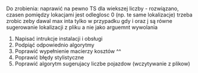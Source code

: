Do zrobienia:
naprawić na pewno TS dla wiekszej liczby - rozwiązano, czasen pomiędzy lokacjami jest odleglosc 0 (np. te same lokalizacje) trzeba zrobic zeby dawal max inta tylko w przypadku gdy i oraz j są równe
sugerowanie lokalizacji z pliku a nie jako arguemnt wywolania

1) Napisać intrukcje instalacji i obsługi
2) Podpiąć odpowiednio algorytmy
3) Poprawić wypełnienie macierzy kosztów ^^
4) Poprawić błędy stylistyczne
5) Poprawić algorytm sugerujacy liczbe pojazdow (wczytywanie z plikow)
